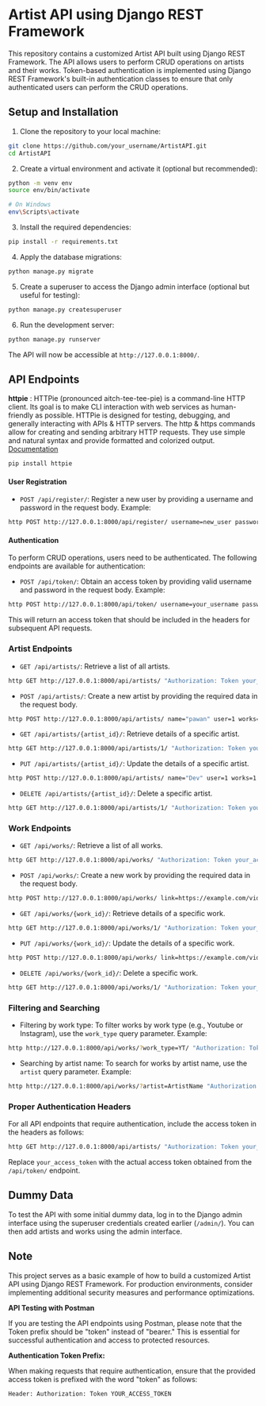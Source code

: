 
# Artist API using Django REST Framework

This repository contains a customized Artist API built using Django REST Framework. The API allows users to perform CRUD operations on artists and their works. Token-based authentication is implemented using Django REST Framework's built-in authentication classes to ensure that only authenticated users can perform the CRUD operations.

## Setup and Installation

1. Clone the repository to your local machine:

```bash
git clone https://github.com/your_username/ArtistAPI.git
cd ArtistAPI
```

2. Create a virtual environment and activate it (optional but recommended):

```bash
python -m venv env
source env/bin/activate

# On Windows
env\Scripts\activate
```

3. Install the required dependencies:

```bash
pip install -r requirements.txt
```

4. Apply the database migrations:

```bash
python manage.py migrate
```

5. Create a superuser to access the Django admin interface (optional but useful for testing):

```bash
python manage.py createsuperuser
```

6. Run the development server:

```bash
python manage.py runserver
```

The API will now be accessible at `http://127.0.0.1:8000/`.

## API Endpoints

**httpie** : HTTPie (pronounced aitch-tee-tee-pie) is a command-line HTTP client. Its goal is to make CLI interaction with web services as human-friendly as possible. HTTPie is designed for testing, debugging, and generally interacting with APIs & HTTP servers. The http & https commands allow for creating and sending arbitrary HTTP requests. They use simple and natural syntax and provide formatted and colorized output.
[Documentation](https://httpie.io/docs/cli/examples)

```bash
pip install httpie
```


#### User Registration

- `POST /api/register/`: Register a new user by providing a username and password in the request body. Example:

```bash
http POST http://127.0.0.1:8000/api/register/ username=new_user password=new_password
```

#### Authentication

To perform CRUD operations, users need to be authenticated. The following endpoints are available for authentication:

- `POST /api/token/`: Obtain an access token by providing valid username and password in the request body. Example:

```bash
http POST http://127.0.0.1:8000/api/token/ username=your_username password=your_password
```

This will return an access token that should be included in the headers for subsequent API requests.



### Artist Endpoints

- `GET /api/artists/`: Retrieve a list of all artists.

```bash
http GET http://127.0.0.1:8000/api/artists/ "Authorization: Token your_access_token"
```

- `POST /api/artists/`: Create a new artist by providing the required data in the request body.


```bash
http POST http://127.0.0.1:8000/api/artists/ name="pawan" user=1 works=1 "Authorization:Token your_access_token"
```

- `GET /api/artists/{artist_id}/`: Retrieve details of a specific artist.

```bash
http GET http://127.0.0.1:8000/api/artists/1/ "Authorization: Token your_access_token"
```

- `PUT /api/artists/{artist_id}/`: Update the details of a specific artist.


```bash
http POST http://127.0.0.1:8000/api/artists/ name="Dev" user=1 works=1 "Authorization:Token your_access_token"
```

- `DELETE /api/artists/{artist_id}/`: Delete a specific artist.


```bash
http GET http://127.0.0.1:8000/api/artists/1/ "Authorization: Token your_access_token"
```

### Work Endpoints

- `GET /api/works/`: Retrieve a list of all works.

```bash
http GET http://127.0.0.1:8000/api/works/ "Authorization: Token your_access_token"
```

- `POST /api/works/`: Create a new work by providing the required data in the request body.

```bash
http POST http://127.0.0.1:8000/api/works/ link=https://example.com/video work_type=YT "Authorization:Token your_access_token"
```

- `GET /api/works/{work_id}/`: Retrieve details of a specific work.

```bash
http GET http://127.0.0.1:8000/api/works/1/ "Authorization: Token your_access_token"
```

- `PUT /api/works/{work_id}/`: Update the details of a specific work.
  
```bash
http POST http://127.0.0.1:8000/api/works/ link=https://example.com/video work_type=YT "Authorization:Token your_access_token"
```

- `DELETE /api/works/{work_id}/`: Delete a specific work.

```bash
http GET http://127.0.0.1:8000/api/works/1/ "Authorization: Token your_access_token"
```

### Filtering and Searching

- Filtering by work type: To filter works by work type (e.g., Youtube or Instagram), use the `work_type` query parameter. Example:

```bash
http http://127.0.0.1:8000/api/works/?work_type=YT/ "Authorization: Token your_access_token"
```

- Searching by artist name: To search for works by artist name, use the `artist` query parameter. Example:

```bash
http http://127.0.0.1:8000/api/works/?artist=ArtistName "Authorization: Token your_access_token"
```

### Proper Authentication Headers

For all API endpoints that require authentication, include the access token in the headers as follows:

```bash
http GET http://127.0.0.1:8000/api/artists/ "Authorization: Token your_access_token"
```

Replace `your_access_token` with the actual access token obtained from the `/api/token/` endpoint.

## Dummy Data

To test the API with some initial dummy data, log in to the Django admin interface using the superuser credentials created earlier (`/admin/`). You can then add artists and works using the admin interface.

## Note

This project serves as a basic example of how to build a customized Artist API using Django REST Framework. For production environments, consider implementing additional security measures and performance optimizations.

**API Testing with Postman**

If you are testing the API endpoints using Postman, please note that the Token prefix should be "token" instead of "bearer." This is essential for successful authentication and access to protected resources.

**Authentication Token Prefix:**

When making requests that require authentication, ensure that the provided access token is prefixed with the word "token" as follows:

```
Header: Authorization: Token YOUR_ACCESS_TOKEN
```
